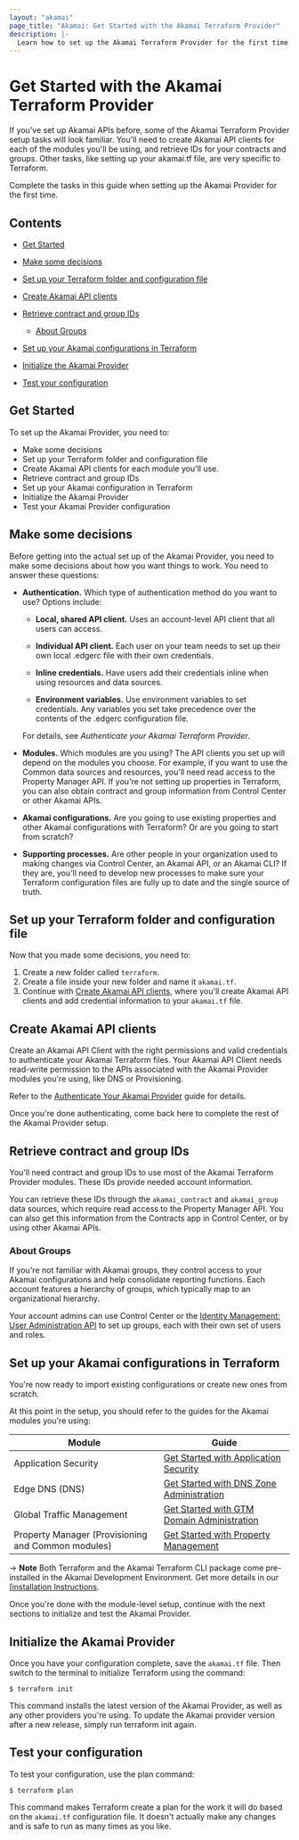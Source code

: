 ```yaml
---
layout: "akamai"
page_title: "Akamai: Get Started with the Akamai Terraform Provider"
description: |-
  Learn how to set up the Akamai Terraform Provider for the first time.
---
```


# Get Started with the Akamai Terraform Provider
<!--Not sure about the name of this doc. -->

If you've set up Akamai APIs before, some of the Akamai Terraform Provider 
setup tasks will look familiar. You'll need to create Akamai API clients 
for each of the modules you'll be using, and retrieve IDs for your contracts 
and groups. Other tasks, like setting up your akamai.tf file, are very
specific to Terraform.

Complete the tasks in this guide when setting up the Akamai
Provider for the first time.

## Contents
<!--Probably don't need TOCs in the final version. Can see TOC in the right pane.-->

* [Get Started](#get-started)

* [Make some decisions](#make-some-decisions)

* [Set up your Terraform folder and configuration file](#set-up-your-terraform-folder-and-configuration-file)

* [Create Akamai API clients](#create-akamai-api-clients)

* [Retrieve contract and group IDs](#retrieve-contract-and-group-ids)

  * [About Groups](#about-groups)

* [Set up your Akamai configurations in Terraform](#set-up-your-akamai-configurations-in-terraform)

* [Initialize the Akamai Provider](#initialize-the-akamai-provider)

* [Test your configuration](#test-your-configuration)

## Get Started 

<!--Not sure this is the right heading for this section.-->
To set up the Akamai Provider, you need to:

* Make some decisions
* Set up your Terraform folder and configuration file
* Create Akamai API clients for each module you'll use.
* Retrieve contract and group IDs
* Set up your Akamai configuration in Terraform
* Initialize the Akamai Provider
* Test your Akamai Provider configuration

## Make some decisions

Before getting into the actual set up of the Akamai Provider, you need
to make some decisions about how you want things to work. You need to
answer these questions:

* **Authentication.** Which type of authentication method do you want to use? Options include:

  * **Local, shared API client.** Uses an account-level API client that all users can access.
  
  * **Individual API client.** Each user on your team needs to set up their own local .edgerc file with their own credentials.
  
  * **Inline credentials.** Have users add their credentials inline when using resources and data sources.
  
  * **Environment variables.** Use environment variables to set credentials. Any variables you set take precedence over the contents of the .edgerc configuration file.

  For details, see *Authenticate your Akamai Terraform Provider*.

* **Modules.** Which modules are you using? The API clients you set up will depend on the modules you choose. For example, if you want to use the Common data sources and resources, you'll need read access to the Property Manager API. If you're not setting up properties in Terraform, you can also obtain contract and group information from Control Center or other Akamai APIs.

* **Akamai configurations.** Are you going to use existing properties and other Akamai configurations with Terraform? Or are you going to start from scratch?

* **Supporting processes.** Are other people in your organization used to making changes via Control Center, an Akamai API, or an Akamai CLI? If they are, you'll need to develop new processes to make sure your Terraform configuration files are fully up to date and the single source of truth.

## Set up your Terraform folder and configuration file
<!--Need to shorten this heading.-->

Now that you made some decisions, you need to: 

1. Create a new folder called `terraform`.
2. Create a file inside your new folder and name it `akamai.tf`.
3. Continue with [Create Akamai API clients](#create-akamai-api-clients), where you'll create Akamai API clients and add credential information to your `akamai.tf` file.

## Create Akamai API clients

Create an Akamai API Client with the right permissions and valid
credentials to authenticate your Akamai Terraform files. Your Akamai API
Client needs read-write permission to the APIs associated with the
Akamai Provider modules you're using, like DNS or Provisioning.

Refer to the [Authenticate Your Akamai Provider](https://docs.google.com/document/d/1S39MM1sZNoM4EmlSLlPVYNohiH6x-Js0IoadUhU4vcc/edit\#heading=h.f8au8xqqw0yw)
guide for details.
<!--Need final link.-->

Once you're done authenticating, come back here to complete the rest of
the Akamai Provider setup.

## Retrieve contract and group IDs

You'll need contract and group IDs to use most of the Akamai Terraform
Provider modules. These IDs provide needed account information.

You can retrieve these IDs through the `akamai_contract` and
`akamai_group` data sources, which require read access to the Property
Manager API. You can also get this information from the Contracts app in
Control Center, or by using other Akamai APIs.

### About Groups

If you're not familiar with Akamai groups, they control access to your
Akamai configurations and help consolidate reporting functions. Each account
 features a hierarchy of groups, which typically map to an organizational hierarchy.

Your account admins can use Control Center or the [Identity Management: User Administration API](https://developer.akamai.com/en-us/api/core_features/identity_management_user_admin/v2.html)
to set up groups, each with their own set of users and roles.

## Set up your Akamai configurations in Terraform

You're now ready to import existing configurations or create new ones
from scratch.

At this point in the setup, you should refer to the guides for the
Akamai modules you're using:

| **Module** | **Guide** |
|------------|------------|
| Application Security | [Get Started with Application Security](https://registry.terraform.io/providers/akamai/akamai/latest/docs/guides/get_started_appsec) |
| Edge DNS (DNS) | [Get Started with DNS Zone Administration](https://registry.terraform.io/providers/akamai/akamai/latest/docs/guides/get_started_dns_zone) | 
| Global Traffic Management | [Get Started with GTM Domain Administration](https://registry.terraform.io/providers/akamai/akamai/latest/docs/guides/get_started_gtm_domain) | 
| Property Manager (Provisioning and Common modules) | [Get Started with Property Management](https://registry.terraform.io/providers/akamai/akamai/latest/docs/guides/get_started_property) |

-> **Note** Both Terraform and the Akamai Terraform CLI package come
pre-installed in the Akamai Development Environment. Get more details in
our [[installation
Instructions](https://developer.akamai.com/blog/2020/05/26/set-development-environment).

Once you're done with the module-level setup, continue with the next
sections to initialize and test the Akamai Provider.

## Initialize the Akamai Provider
<!--May want to put this sections in the individual guides.-->

Once you have your configuration complete, save the `akamai.tf` file. Then
switch to the terminal to initialize Terraform using the command:

`$ terraform init`

This command installs the latest version of the Akamai Provider, as well
as any other providers you're using. To update
the Akamai provider version after a new release, simply run terraform
init again.

## Test your configuration
<!--May want to put this sections in the individual guides.-->

To test your configuration, use the plan command:

`$ terraform plan`

This command makes Terraform create a plan for the work it will do
based on the `akamai.tf` configuration file. It doesn't actually make any changes
and is safe to run as many times as you like.